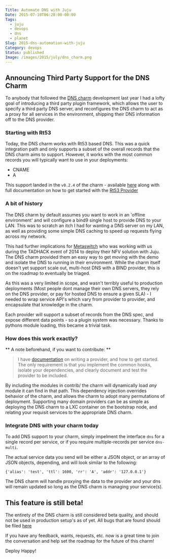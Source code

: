 ```yaml
---
Title: Automate DNS with Juju
Date: 2015-07-10T06:28:00-00:00
Tags:
  - juju
  - devops
  - dns
  - planet
Slug: 2015-dns-automation-with-juju
Category: devops
Status: published
Image: /images/2015/july/dns_charm.png
---
```


## Announcing Third Party Support for the DNS Charm

To anybody that followed the [DNS charm](https://github.com/chuckbutler/DNS-Charm)
development last year I had a lofty goal of introducing a third party plugin
framework, which allows the user to specify a third party DNS server, and
reconfigures the DNS charm to act as a proxy for all services in the environment,
shipping their DNS information off to the DNS provider.


### Starting with Rt53

Today, the DNS charm works with Rt53 based DNS. This was a quick integration
path and only supports a subset of the overall records that the DNS charm aims
to support. However, it works with the most common records you will typically
want to use in your deployments:

- CNAME
- A

This support landed in the `v0.2.4` of the charm - available
[here](https://github.com/chuckbutler/DNS-Charm/releases/tag/v0.2.4) along with
full documentation on how to get started with the [Rt53 Provider](https://github.com/chuckbutler/DNS-Charm/blob/master/contrib/rt53/README.md)

### A bit of history


The DNS charm by default assumes you want to work in an 'offline environment'
and will configure a bind9 single host to provide DNS to your LAN. This was to
scratch an itch I had for wanting a DNS server on my LAN, as well as providing
some simple DNS caching to speed up requests flying across my network.

This had further implications for [Metaswitch](http://www.metaswitch.com/) who
was working with us during the TADHACK event of 2014 to deploy their NFV solution
with Juju. The DNS charm provided them an easy way to get moving with the demo
and isolate the DNS to running in their environment. While the charm itself
doesn't yet support scale out, multi-host DNS with a BIND provider, this is on
the roadmap to eventually be triaged.

As this was a very limited in scope, and wasn't terribly useful to production
deployments (Most people dont manage their own DNS servers, they rely on the
DNS provider, or pay for hosted DNS to ensure a given SLA) - I needed to wrap
service API's which vary from provider to provider, and encapsulate that knowledge
in the charm.

Each provider will support a subset of records from the DNS spec, and expose
different data points - so a plugin system was necessary. Thanks to pythons
module loading, this became a trivial task.

### How does this work exactly?

** A note beforehand, if you want to contribute: **
> I have [documentation](https://github.com/chuckbutler/DNS-Charm/blob/master/docs/provider.md)
on writing a provider, and how to get started. The only requirement is that you
implement the common hooks, isolate your dependencies, and clearly document and
test the provider to be included.

By including the modules in contrib/ the charm will dynamically load *any*
module it can find in that path. This dependency injection overrides behavior
of the charm, and allows the charm to adopt many permutations of deployment.
Supporting many domain providers can be as simple as deploying the DNS charm to
a LXC container on the bootstrap node, and relating your requisit services to
the appropriate DNS charm.

### Integrate DNS with your charm today

To add DNS support to your charm, simply impelment the interface `dns` for a
single record per service, or if you require multiple-records per service
`dns-multi`.

The actual service data you send will be either a JSON object, or an array of
JSON objects, depending, and will look similar to the following:

    {'alias': 'test', 'ttl': 1600, 'rr': 'A', 'addr': '127.0.0.1'}

The DNS charm will handle proxying the data to the provider and your dns will
remain updated so long as the DNS charm is managing your service(s).


## This feature is still beta!

The entirety of the DNS charm is still considered beta quality, and should not
be used in production setup's as of yet. All bugs that are found should be filed
[here](https://github.com/chuckbutler/DNS-Charm/issues)

If you have any feedback, wants, requests, etc. now is a great time to join the
conversation and help set the roadmap for the future of this charm!

Deploy Happy!
